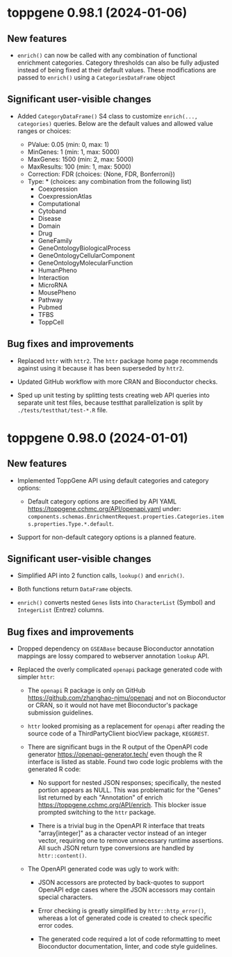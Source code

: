 <!-- markdownlint-disable MD024 MD025 -->

# toppgene 0.98.1 (2024-01-06)

## New features

- `enrich()` can now be called with any combination of functional enrichment
  categories.  Category thresholds can also be fully adjusted instead of being
  fixed at their default values.  These modifications are passed to `enrich()`
  using a `CategoriesDataFrame` object

## Significant user-visible changes

- Added `CategoryDataFrame()` S4 class to customize `enrich(..., categories)`
  queries.  Below are the default values and allowed value ranges or choices:

   - PValue: 0.05 (min: 0, max: 1)
   - MinGenes: 1 (min: 1, max: 5000)
   - MaxGenes: 1500 (min: 2, max: 5000)
   - MaxResults: 100 (min: 1, max: 5000)
   - Correction: FDR (choices: {None, FDR, Bonferroni})
   - Type: * (choices: any combination from the following list)
      - Coexpression
      - CoexpressionAtlas
      - Computational
      - Cytoband
      - Disease
      - Domain
      - Drug
      - GeneFamily
      - GeneOntologyBiologicalProcess
      - GeneOntologyCellularComponent
      - GeneOntologyMolecularFunction
      - HumanPheno
      - Interaction
      - MicroRNA
      - MousePheno
      - Pathway
      - Pubmed
      - TFBS
      - ToppCell

## Bug fixes and improvements

- Replaced `httr` with `httr2`.  The `httr` package home page recommends
  against using it because it has been superseded by `httr2`.

- Updated GitHub workflow with more CRAN and Bioconductor checks.

- Sped up unit testing by splitting tests creating web API queries
  into separate unit test files, because testthat parallelization is
  split by `./tests/testthat/test-*.R` file.

# toppgene 0.98.0 (2024-01-01)

## New features

- Implemented ToppGene API using default categories and category options:

   - Default category options are specified by API YAML
     <https://toppgene.cchmc.org/API/openapi.yaml> under:
     `components.schemas.EnrichmentRequest.properties.Categories.items.properties.Type.*.default`.

- Support for non-default category options is a planned feature.

## Significant user-visible changes

- Simplified API into 2 function calls, `lookup()` and `enrich()`.

- Both functions return `DataFrame` objects.

- `enrich()` converts nested `Genes` lists into `CharacterList` (Symbol) and
  `IntegerList` (Entrez) columns.

## Bug fixes and improvements

- Dropped dependency on `GSEABase` because Bioconductor annotation mappings are
  lossy compared to webserver annotation `lookup` API.

- Replaced the overly complicated `openapi` package generated code with simpler
  `httr`:

   - The `openapi` R package is only on GitHub
     <https://github.com/zhanghao-njmu/openapi> and not on Bioconductor or
     CRAN, so it would not have met Bioconductor's package submission
     guidelines.

   - `httr` looked promising as a replacement for `openapi` after reading the
     source code of a ThirdPartyClient biocView package, `KEGGREST`.

   - There are significant bugs in the R output of the OpenAPI code generator
     <https://openapi-generator.tech/> even though the R interface is listed as
     stable.  Found two code logic problems with the generated R code:

      - No support for nested JSON responses; specifically, the nested portion
        appears as NULL.  This was problematic for the "Genes" list returned by
        each "Annotation" of enrich <https://toppgene.cchmc.org/API/enrich>.
        This blocker issue prompted switching to the `httr` package.

      - There is a trivial bug in the OpenAPI R interface that treats
        "array[integer]" as a character vector instead of an integer vector,
        requiring one to remove unnecessary runtime assertions.  All such JSON
        return type conversions are handled by `httr::content()`.

   - The OpenAPI generated code was ugly to work with:

      - JSON accessors are protected by back-quotes to support OpenAPI edge
        cases where the JSON accessors may contain special characters.

      - Error checking is greatly simplified by `httr::http_error()`, whereas a
        lot of generated code is created to check specific error codes.

      - The generated code required a lot of code reformatting to meet
        Bioconductor documentation, linter, and code style guidelines.
